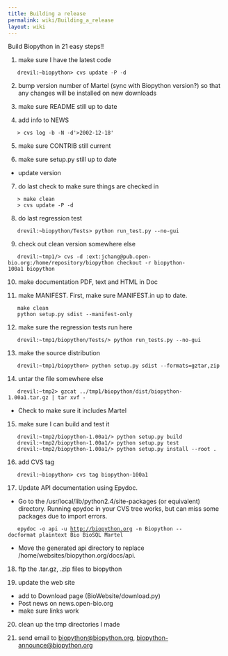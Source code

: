 ```yaml
---
title: Building a release
permalink: wiki/Building_a_release
layout: wiki
---
```


Build Biopython in 21 easy steps!!

1. make sure I have the latest code

`   drevil:~biopython> cvs update -P -d `

2. bump version number of Martel (sync with Biopython version?) so that
any changes will be installed on new downloads

3. make sure README still up to date

4. add info to NEWS

`   > cvs log -b -N -d'>2002-12-18' `

5. make sure CONTRIB still current

6. make sure setup.py still up to date

-   update version

7. do last check to make sure things are checked in

`   > make clean`  
`   > cvs update -P -d `

8. do last regression test

`   drevil:~biopython/Tests> python run_test.py --no-gui `

9. check out clean version somewhere else

`   drevil:~tmp1/> cvs -d :ext:jchang@pub.open-bio.org:/home/repository/biopython checkout -r biopython-100a1 biopython `

10. make documentation PDF, text and HTML in Doc

11. make MANIFEST. First, make sure MANIFEST.in up to date.

`   make clean`  
`   python setup.py sdist --manifest-only `

12. make sure the regression tests run here

`   drevil:~tmp1/biopython/Tests/> python run_tests.py --no-gui `

13. make the source distribution

`   drevil:~tmp1/biopython> python setup.py sdist --formats=gztar,zip `

14. untar the file somewhere else

`   drevil:~tmp2> gzcat ../tmp1/biopython/dist/biopython-1.00a1.tar.gz | tar xvf -`

-   Check to make sure it includes Martel

15. make sure I can build and test it

`   drevil:~tmp2/biopython-1.00a1/> python setup.py build`  
`   drevil:~tmp2/biopython-1.00a1/> python setup.py test`  
`   drevil:~tmp2/biopython-1.00a1/> python setup.py install --root . `

16. add CVS tag

`   drevil:~biopython> cvs tag biopython-100a1 `

17. Update API documentation using Epydoc.

-   Go to the /usr/local/lib/python2.4/site-packages (or equivalent)
    directory. Running epydoc in your CVS tree works, but can miss some
    packages due to import errors.

`   epydoc -o api -u `[`http://biopython.org`](http://biopython.org)` -n Biopython --docformat plaintext Bio BioSQL Martel`

-   Move the generated api directory to
    replace /home/websites/biopython.org/docs/api.

18. ftp the .tar.gz, .zip files to biopython

19. update the web site

-   add to Download page (BioWebsite/download.py)
-   Post news on news.open-bio.org
-   make sure links work

20. clean up the tmp directories I made

21. send email to biopython@biopython.org,
biopython-announce@biopython.org
